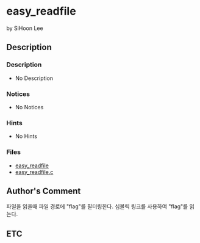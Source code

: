 # easy_readfile

by SiHoon Lee

## Description

### Description

* No Description

### Notices

* No Notices

### Hints

* No Hints

### Files

* [easy_readfile](https://github.com/ajou-whois/1st-cyber-security-mini-ctf/blob/master/challenges/easy_readfile/easy_readfile)
* [easy_readfile.c](https://github.com/ajou-whois/1st-cyber-security-mini-ctf/blob/master/challenges/easy_readfile/easy_readfile.c)

## Author's Comment

파일을 읽을때 파일 경로에 "flag"를 필터링한다.
심볼릭 링크를 사용하여 "flag"를 읽는다.

## ETC
